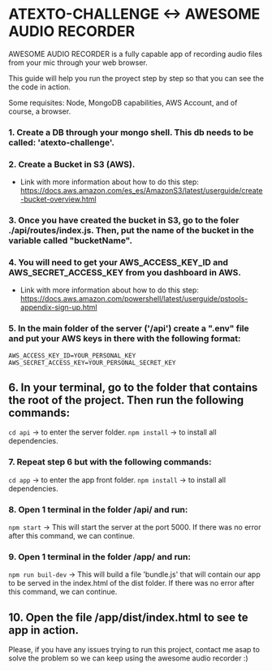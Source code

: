# ATEXTO-CHALLENGE <-> AWESOME AUDIO RECORDER

AWESOME AUDIO RECORDER is a fully capable app of recording audio files from your mic through your web browser.

This guide will help you run the proyect step by step so that you can see the the code in action.

Some requisites:
Node, MongoDB capabilities, AWS Account, and of course, a browser.

### 1. Create a DB through your mongo shell. This db needs to be called: 'atexto-challenge'.

### 2. Create a Bucket in S3 (AWS).

- Link with more information about how to do this step: https://docs.aws.amazon.com/es_es/AmazonS3/latest/userguide/create-bucket-overview.html

### 3. Once you have created the bucket in S3, go to the foler ./api/routes/index.js. Then, put the name of the bucket in the variable called "bucketName".

### 4. You will need to get your AWS_ACCESS_KEY_ID and AWS_SECRET_ACCESS_KEY from you dashboard in AWS.

- Link with more information about how to do this step: https://docs.aws.amazon.com/powershell/latest/userguide/pstools-appendix-sign-up.html

### 5. In the main folder of the server ('/api') create a ".env" file and put your AWS keys in there with the following format:

`AWS_ACCESS_KEY_ID=YOUR_PERSONAL_KEY`
`AWS_SECRET_ACCESS_KEY=YOUR_PERSONAL_SECRET_KEY`

## 6. In your terminal, go to the folder that contains the root of the project. Then run the following commands:

`cd api` -> to enter the server folder.
`npm install` -> to install all dependencies.

### 7. Repeat step 6 but with the following commands:

`cd app` -> to enter the app front folder.
`npm install` -> to install all dependencies.

### 8. Open 1 terminal in the folder /api/ and run:

`npm start` -> This will start the server at the port 5000. If there was no error after this command, we can continue.

### 9. Open 1 terminal in the folder /app/ and run:

`npm run buil-dev` -> This will build a file 'bundle.js' that will contain our app to be served in the index.html of the dist folder. If there was no error after this command, we can continue.

## 10. Open the file /app/dist/index.html to see te app in action.

Please, if you have any issues trying to run this project, contact me asap to solve the problem so we can keep using the awesome audio recorder :)
